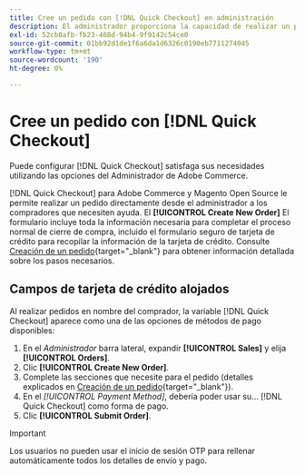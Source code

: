 ```yaml
---
title: Cree un pedido con [!DNL Quick Checkout] en administración
description: El administrador proporciona la capacidad de realizar un pedido utilizando [!DNL Quick Checkout] directamente desde el administrador por un comerciante para sus clientes que necesitan asistencia.
exl-id: 52cb8afb-fb23-468d-94b4-9f9142c54ce0
source-git-commit: 01bb92d1de1f6a6da1d6326c0190eb7711274045
workflow-type: tm+mt
source-wordcount: '190'
ht-degree: 0%

---
```


# Cree un pedido con [!DNL Quick Checkout]

Puede configurar [!DNL Quick Checkout] satisfaga sus necesidades utilizando las opciones del Administrador de Adobe Commerce.

[!DNL Quick Checkout] para Adobe Commerce y Magento Open Source le permite realizar un pedido directamente desde el administrador a los compradores que necesiten ayuda. El **[!UICONTROL Create New Order]** El formulario incluye toda la información necesaria para completar el proceso normal de cierre de compra, incluido el formulario seguro de tarjeta de crédito para recopilar la información de la tarjeta de crédito. Consulte [Creación de un pedido](https://docs.magento.com/user-guide/customers/customer-account-create-order.html){target="_blank"} para obtener información detallada sobre los pasos necesarios.

## Campos de tarjeta de crédito alojados

Al realizar pedidos en nombre del comprador, la variable [!DNL Quick Checkout] aparece como una de las opciones de métodos de pago disponibles:

1. En el _Administrador_ barra lateral, expandir **[!UICONTROL Sales]** y elija **[!UICONTROL Orders]**.
1. Clic **[!UICONTROL Create New Order]**.
1. Complete las secciones que necesite para el pedido (detalles explicados en [Creación de un pedido](https://docs.magento.com/user-guide/customers/customer-account-create-order.html){target="_blank"}).
1. En el _[!UICONTROL Payment Method]_, debería poder usar su... [!DNL Quick Checkout] como forma de pago.
1. Clic **[!UICONTROL Submit Order]**.

>[!IMPORTANT]
>
> Los usuarios no pueden usar el inicio de sesión OTP para rellenar automáticamente todos los detalles de envío y pago.
